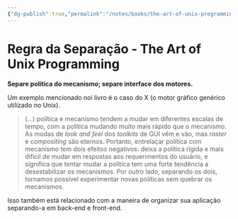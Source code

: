 ```yaml
---
{"dg-publish":true,"permalink":"/notes/books/the-art-of-unix-programming/regra-da-separacao/"}
---
```


# Regra da Separação - The Art of Unix Programming

**Separe política do mecanismo; separe interface dos motores.**

Um exemplo mencionado noi livro é o caso do X (o motor gráfico genérico utilizado no Unix).

> (...) política e mecanismo tendem a mudar em diferentes escalas de tempo, com a política mudando muito mais rápido que o mecanismo. As modas de *look and feel* dos *toolkits* de GUI vêm e vão, mas *raster* e *compositing* são eternos.
> Portanto, entrelaçar política com mecanismo tem dois efeitos negativos: deixa a política rígida e mais difícil de mudar em respostas aos requerimentos do usuário, e significa que tentar mudar a política tem uma forte tendência a desestabilizar os mecanismos.
> Por outro lado, separando os dois, tornamos possível experimentar novas políticas sem quebrar os mecanismos.

Isso também está relacionado com a maneira de organizar sua aplicação separando-a em back-end e front-end.

